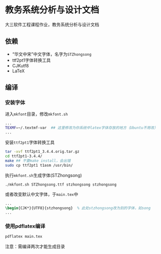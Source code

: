 # 教务系统分析与设计文档
大三软件工程课程作业，教务系统分析与设计文档

## 依赖
* “华文中宋”中文字体，名字为`STZhongsong`
* ttf2pt1字体转换工具
* CJKutf8
* LaTeX

## 编译
### 安装字体

进入`mkfont`目录，修改`mkfont.sh`

```bash
...
TEXMF=~/.textmf-var  ## 这里修改为你系统中latex字体存放的地方（Ubuntu不用改）
...
```

安装`ttf2pt1`字体转换工具

```bash
tar -xvf ttf2pt1_3.4.4.orig.tar.gz
cd ttf2pt1-3.4.4/
make ## 不要make install，会出错
sudo cp ttf2pt1 t1asm /usr/bin/
```

执行`mkfont.sh`生成字体(STZhongsong)
```bash
./mkfont.sh STZhongsong.ttf stzhongsong stzhongsong
```

或者改变默认中文字体，于`main.tex`中
```tex
...
\begin{CJK*}{UTF8}{stzhongsong}  % 此处stzhongsong改为别的字体，如song
...
```

### 使用pdflatex编译

```bash
pdflatex main.tex
```

注意：需编译两次才能生成目录
